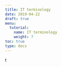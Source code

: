 ```yaml
---
title: IT terminology
date: 2019-04-22
draft: true
menu:
  tutorial:
    name: IT terminology
    weight: 7
toc: true
type: docs
---
```



t